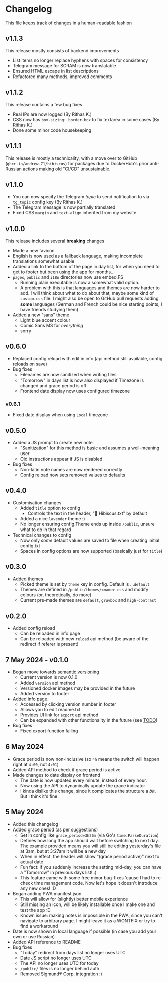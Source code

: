 # Changelog
This file keeps track of changes in a human-readable fashion

## v1.1.3
This release mostly consists of backend improvements
* List items no longer replace hyphens with spaces for consistency
* Telegram message for SCRAM is now translatable
* Ensured HTML escape in list descriptions
* Refactored many methods, improved comments
## v1.1.2
This release contains a few bug fixes
* Real IPs are now logged (By Rithas K.)
* CSS now has `box-sizing: border-box` to fix textarea in some cases (By Rithas K.)
* Done some minor code housekeeping 
## v1.1.1
This release is mostly a technicality, with a move over to GitHub (`ghcr.io/andrew-71/hibiscus`) for packages due to DockerHub's prior anti-Russian actions making old "CI/CD" unsustainable.
## v1.1.0
* You can now specify the Telegram *topic* to send notification to via `tg_topic` config key (By Rithas K.)
* The Telegram message is now partially translated
* Fixed CSS `margin` and `text-align` inherited from my website

## v1.0.0
This release includes several **breaking** changes
* Made a new favicon
* English is now used as a fallback language, making incomplete translations somewhat usable
* Added a link to the bottom of the page in day list, for when you need to get to footer but been using the app for months...
* `pages`, `public` and `i18n` directories now use embed.FS
  * Running plain executable is now a somewhat valid option.
  * A problem with this is that languages and themes are now harder to add. I will think about what to do about that, maybe some kind of `custom.css` file.
  I might also be open to GitHub pull requests adding **some** languages (German and French could be nice starting points, I have friends studying them)
* Added a new "sans" theme
  * Light blue accent colour
  * Comic Sans MS for *everything*
  * sorry

## v0.6.0
* Replaced config reload with edit in info (api method still available, config reloads on save)
* Bug fixes
  * Filenames are now sanitized when writing files
  * "Tomorrow" in days list is now also displayed if Timezone is changed and grace period is off
  * Frontend date display now uses configured timezone
### v0.6.1
* Fixed date display when using `Local` timezone

## v0.5.0
* Added a JS prompt to create new note
  * "Sanitization" for this method is basic and assumes a well-meaning user
  * Old instructions appear if JS is disabled
* Bug fixes
  * Non-latin note names are now rendered correctly
  * Config reload now sets removed values to defaults

## v0.4.0
* Customisation changes
  * Added `title` option to config
    * Controls the text in the header, "🌺 Hibiscus.txt" by default
  * Added a nice `lavender` theme :)
  * No longer ensuring config.Theme ends up inside `/public`, unsure what to do in that regard
* Technical changes to config
  * Now only *some* default values are saved to file when creating initial config.txt
  * Spaces in config options are now supported (basically just for `title`)

## v0.3.0
* Added themes
  * Picked theme is set by `theme` key in config. Default is ...`default`
  * Themes are defined in `/public/themes/<name>.css` and modify colours (or, theoretically, do more)
  * Current pre-made themes are `default`, `gruvbox` and `high-contrast`

## v0.2.0
* Added config reload
  * Can be reloaded in info page
  * Can be reloaded with new `reload` api method (be aware of the redirect if referer is present)

## 7 May 2024 - v0.1.0
* Began move towards [semantic versioning](https://semver.org/)
  * Current version is now 0.1.0
  * Added `version` api method
  * Versioned docker images may be provided in the future
  * Added version to footer
* Added info page
  * Accessed by clicking version number in footer
  * Allows you to edit readme.txt
  * Provides UI link for `export` api method
  * Can be expanded with other functionality in the future (see [TODO](./TODO.md))
* Bug fixes
  * Fixed export function failing

## 6 May 2024
* Grace period is now non-inclusive (so `4h` means the switch will happen right at `4:00`, not `4:01`)
* Added API method to check if grace period is active
* Made changes to date display on frontend
  * The date is now updated every minute, instead of every hour.
  * Now using the API to dynamically update the grace indicator
  * I kinda dislike this change, since it complicates the structure a *bit*.
  But I think it's fine.

## 5 May 2024
* Added this changelog
* Added grace period (as per suggestions)
  * Set in config like `grace_period=3h26m` (via Go's `time.ParseDuration`)
  * Defines how long the app should wait before switching to next day.
  The example provided means you will still be editing yesterday's file at 3am, but at 3:27am it will be a new day
  * When in effect, the header will show "(grace period active)" next to actual date
  * Fun fact: if you suddenly increase the setting mid-day, you can have a "Tomorrow" in previous days list! :)
  * This feature came with some free minor bug-fixes 'cause I had to re-check time management code.
  Now let's hope it doesn't introduce any new ones! :D
* Began adding PWA manifest.json
  * This will allow for (slightly) better mobile experience
  * Still missing an icon, will be likely installable once I make one and test the app :D
  * Known issue: making notes is impossible in the PWA, since you can't navigate to arbitrary page. 
  I might leave it as a WONTFIX or try to find a workaround
* Date is now shown in local language if possible (in case you add your own or use Russian)
* Added API reference to README
* Bug fixes
  * "Today" redirect from days list no longer uses UTC
  * Date JS script no longer uses UTC
  * The API no longer uses UTC for today
  * `/public/` files is no longer behind auth
  * Removed Sigmund® Corp. integration :)